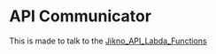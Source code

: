 # API Communicator

This is made to talk to the [Jikno_API_Labda_Functions](https://github.com/Gninoskcaj/AWS_Lambda_Jikno_Functions)
